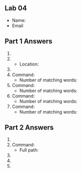 ## Lab 04

- Name:
- Email

## Part 1 Answers

1. 
2. 
    - Location: 
3. 
4. Command:
    - Number of matching words: 
5. Command:
    - Number of matching words: 
6. Command:
    - Number of matching words: 
7. Command:
    - Number of matching words: 

## Part 2 Answers

1. 
2. Command:
    - Full path: 
3. 
4. 
5. 

